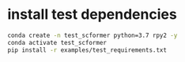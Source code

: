 # install test dependencies

```bash
conda create -n test_scformer python=3.7 rpy2 -y
conda activate test_scformer
pip install -r examples/test_requirements.txt
```
